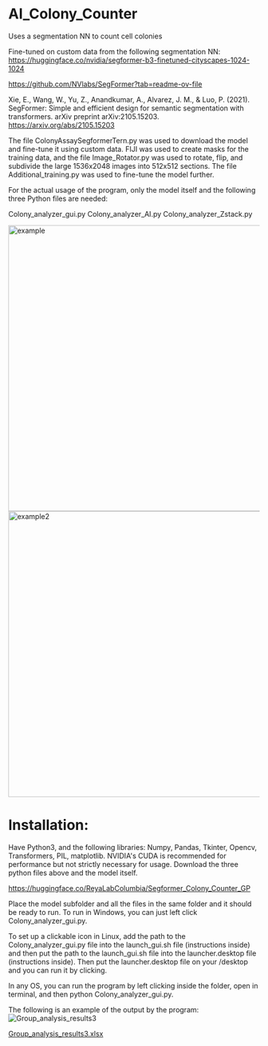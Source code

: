 # AI_Colony_Counter
Uses a segmentation NN to count cell colonies

Fine-tuned on custom data from the following segmentation NN:
https://huggingface.co/nvidia/segformer-b3-finetuned-cityscapes-1024-1024

https://github.com/NVlabs/SegFormer?tab=readme-ov-file

Xie, E., Wang, W., Yu, Z., Anandkumar, A., Alvarez, J. M., & Luo, P. (2021). SegFormer: Simple and efficient design for semantic segmentation with transformers. arXiv preprint arXiv:2105.15203. https://arxiv.org/abs/2105.15203

The file ColonyAssaySegformerTern.py was used to download the model and fine-tune it using custom data. FIJI was used to create masks for the training data, and the file Image_Rotator.py was used to rotate, flip, and subdivide the large 1536x2048 images into 512x512 sections. The file Additional_training.py was used to fine-tune the model further. 

For the actual usage of the program, only the model itself and the following three Python files are needed:

Colony_analyzer_gui.py
Colony_analyzer_AI.py
Colony_analyzer_Zstack.py

<img width="572" alt="example" src="https://github.com/user-attachments/assets/739217d5-60bf-459b-a548-64d1ed42c316" />
<img width="572" alt="example2" src="https://github.com/user-attachments/assets/4d8a9ec4-f1f7-4bad-9ebe-16ba7b83b074" />

# Installation:
Have Python3, and the following libraries: Numpy, Pandas, Tkinter, Opencv, Transformers, PIL, matplotlib. NVIDIA's CUDA is recommended for performance but not strictly necessary for usage.
Download the three python files above and the model itself.

https://huggingface.co/ReyaLabColumbia/Segformer_Colony_Counter_GP

Place the model subfolder and all the files in the same folder and it should be ready to run. To run in Windows, you can just left click Colony_analyzer_gui.py. 

To set up a clickable icon in Linux, add the path to the Colony_analyzer_gui.py file into the launch_gui.sh file (instructions inside) and then put the path to the launch_gui.sh file into the launcher.desktop file (instructions inside). Then put the launcher.desktop file on your /desktop and you can run it by clicking.

In any OS, you can run the program by left clicking inside the folder, open in terminal, and then python Colony_analyzer_gui.py.

The following is an example of the output by the program:
![Group_analysis_results3](https://github.com/user-attachments/assets/cd5feeca-e5a1-40db-afbc-6f53d5f71f71)

[Group_analysis_results3.xlsx](https://github.com/user-attachments/files/20004750/Group_analysis_results3.xlsx)


